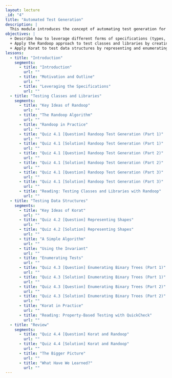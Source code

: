 ```yaml
---
layout: lecture
_id: "4"
title: "Automated Test Generation"
description: |
  This module introduces the concept of automating test generation for units of code. The presented techniques guide test generation by leveraging different kinds of program specifications, such as types, invariants, and pre- and post-conditions. You’ll learn two orthogonal but complementary approaches: Randoop and Korat. Randoop is designed to test classes and libraries while Korat is used to test data structures.
objectives: |
  + Describe how to leverage different forms of specifications (types, invariants, and pre- and post-conditions) to guide test generation.
  + Apply the Randoop approach to test classes and libraries by creating and classifying method sequences.
  + Apply Korat to test data structures by representing and enumerating different shapes and using pre- and post-conditions and invariants for test generation.
lessons:
  - title: "Introduction"
    segments:
      - title: "Introduction"
        url: ""
      - title: "Motivation and Outline"
        url: ""
      - title: "Leveraging the Specifications"
        url: ""
  - title: "Testing Classes and Libraries"
    segments:
      - title: "Key Ideas of Randoop"
        url: ""
      - title: "The Randoop Algorithm"
        url: ""
      - title: "Randoop in Practice"
        url: ""
      - title: "Quiz 4.1 [Question] Randoop Test Generation (Part 1)"
        url: ""
      - title: "Quiz 4.1 [Solution] Randoop Test Generation (Part 1)"
        url: ""
      - title: "Quiz 4.1 [Question] Randoop Test Generation (Part 2)"
        url: ""
      - title: "Quiz 4.1 [Solution] Randoop Test Generation (Part 2)"
        url: ""
      - title: "Quiz 4.1 [Question] Randoop Test Generation (Part 3)"
        url: ""
      - title: "Quiz 4.1 [Solution] Randoop Test Generation (Part 3)"
        url: ""
      - title: "Reading: Testing Classes and Libraries with Randoop"
        url: ""
  - title: "Testing Data Structures"
    segments:
      - title: "Key Ideas of Korat"
        url: ""
      - title: "Quiz 4.2 [Question] Representing Shapes"
        url: ""
      - title: "Quiz 4.2 [Solution] Representing Shapes"
        url: ""
      - title: "A Simple Algorithm"
        url: ""
      - title: "Using the Invariant"
        url: ""
      - title: "Enumerating Tests"
        url: ""
      - title: "Quiz 4.3 [Question] Enumerating Binary Trees (Part 1)"
        url: ""
      - title: "Quiz 4.3 [Solution] Enumerating Binary Trees (Part 1)"
        url: ""
      - title: "Quiz 4.3 [Question] Enumerating Binary Trees (Part 2)"
        url: ""
      - title: "Quiz 4.3 [Solution] Enumerating Binary Trees (Part 2)"
        url: ""
      - title: "Korat in Practice"
        url: ""
      - title: "Reading: Property-Based Testing with QuickCheck"
        url: ""
  - title: "Review"
    segments:
      - title: "Quiz 4.4 [Question] Korat and Randoop"
        url: ""
      - title: "Quiz 4.4 [Solution] Korat and Randoop"
        url: ""
      - title: "The Bigger Picture"
        url: ""
      - title: "What Have We Learned?"
        url: ""
---
```

